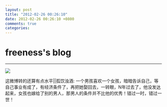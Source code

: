 ```yaml
---
layout: post
title: "2012-02-26 00:26:10"
date: 2012-02-26 00:26:10 +0800
comments: true
categories: 
---
```


# freeness's blog

----------

![](http://okqmqrbgo.bkt.clouddn.com/201202260026101.jpg)

>
这微博转的还算有点水平||孤饮浊酒: 一个男孩喜欢一个女孩，暗暗告诉自己，等自己事业有成了，有经济条件了，再把她娶回去，一转眼，N年过去了，他没发达起来，女孩也嫁给了别的男人，那男人的条件并不比他的优秀！错过一时，错过一世！